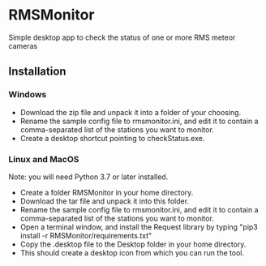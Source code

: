 # RMSMonitor
Simple desktop app to check the status of one or more RMS meteor cameras

## Installation
### Windows
* Download the zip file and unpack it into a folder of your choosing. 
* Rename the sample config file to rmsmonitor.ini, and edit it to contain a comma-separated list of the stations you want to monitor.
* Create a desktop shortcut pointing to checkStatus.exe.

### Linux and MacOS
Note: you will need Python 3.7 or later installed.
* Create a folder RMSMonitor in your home directory. 
* Download the tar file and unpack it into this folder. 
* Rename the sample config file to rmsmonitor.ini, and edit it to contain a comma-separated list of the stations you want to monitor.
* Open a terminal window, and install the Request library by typing "pip3 install -r RMSMonitor/requirements.txt"
* Copy the .desktop file to the Desktop folder in your home directory. 
* This should create a desktop icon from which you can run the tool. 

